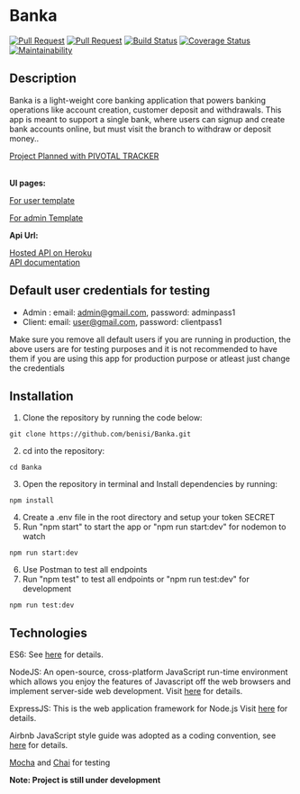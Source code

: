 # Banka
[![Pull Request](https://img.shields.io/github/issues-pr-raw/benisi/Banka.svg)](https://github.com/benisi/Banka/pulls?q=is%3Aopen+is%3Apr)
[![Pull Request](https://img.shields.io/github/issues-pr-closed-raw/benisi/Banka.svg)](https://github.com/benisi/Banka/pulls?q=is%3Apr+is%3Aclosed)
[![Build Status](https://travis-ci.org/benisi/Banka.svg?branch=develop)](https://travis-ci.org/benisi/Banka)
[![Coverage Status](https://coveralls.io/repos/github/benisi/Banka/badge.svg?branch=develop)](https://coveralls.io/github/benisi/Banka?branch=develop)
[![Maintainability](https://api.codeclimate.com/v1/badges/f79362259d34a1443406/maintainability)](https://codeclimate.com/github/benisi/Banka/maintainability)

## Description

Banka is a light-weight core banking application that powers banking operations like account
creation, customer deposit and withdrawals. This app is meant to support a single bank, where
users can signup and create bank accounts online, but must visit the branch to withdraw or
deposit money..

[Project Planned with PIVOTAL TRACKER](https://www.pivotaltracker.com/projects/2319945)

<br/><b>UI pages:</b>

[For user template](https://benisi.github.io/Banka/UI/bank-account-profile.html)

[For admin Template](https://benisi.github.io/Banka/UI/account-list.html)

<b>Api Url:</b>

[Hosted API on Heroku](https://benisi-banka.herokuapp.com/)<br/>
[API documentation](https://benisi-banka.herokuapp.com/docs/swagger.json)


## Default user credentials for testing

-   Admin : email: admin@gmail.com, password: adminpass1
-   Client: email: user@gmail.com, password: clientpass1

Make sure you remove all default users if you are running in production, the above users are for 
testing purposes and it is not recommended to have them if you are using this app for production purpose or atleast just change the credentials
<br>

## Installation

1.  Clone the repository by running the code below:
```shell
git clone https://github.com/benisi/Banka.git
```
2.  cd into the repository:
```shell
cd Banka
```
3.  Open the repository in terminal and Install dependencies by running:
```shell
npm install
```
4.  Create a .env file in the root directory and setup your token SECRET
5.  Run "npm start" to start the app or "npm run start:dev" for nodemon to watch
```shell
npm run start:dev
```
6.  Use Postman to test all endpoints
7.  Run "npm test" to test all endpoints or "npm run test:dev" for development
```shell
npm run test:dev
```

## Technologies

ES6: See [here](https://en.wikipedia.org/wiki/ECMAScript) for details.

NodeJS: An open-source, cross-platform JavaScript run-time environment which allows you enjoy the features of Javascript off the web browsers and implement server-side web development. Visit [here](https://nodejs.org/en/) for details.

ExpressJS: This is the web application framework for Node.js Visit [here](https://expressjs.com) for details.

Airbnb JavaScript style guide was adopted as a coding convention, see [here](https://github.com/airbnb/javascript) for details.

[Mocha](https://mochajs.org/) and [Chai](https://www.chaijs.com/) for testing

**Note: Project is still under development**
